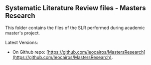 Systematic Literature Review files - Masters Research
-----
This folder contains the files of the SLR performed during academic master's project.

Latest Versions:

- On Github repo: [https://github.com/leocairos/MastersResearch](https://github.com/leocairos/MastersResearch).
